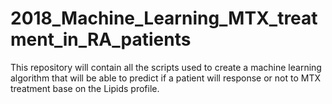 # 2018_Machine_Learning_MTX_treatment_in_RA_patients
This repository will contain all the scripts used to create a machine learning algorithm that will be able to predict if a patient will response or not to MTX treatment base on the Lipids profile.
